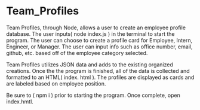 # Team_Profiles

Team Profiles, through Node, allows a user to create an employee profile database. The user inputs( node index.js ) in the terminal to start the program. 
The user can choose to create a profile card for Employee, Intern, Engineer, or Manager. The user can input info such as office number, email, github, etc. 
based off of the employee category selected. 

Team Profiles utilizes JSON data and adds to the existing organized creations. Once the the program is finished, all of the data is collected and formatted to an 
HTML( index. html ). The profiles are displayed as cards and are labeled based on employee position. 

Be sure to ( npm i ) prior to starting the program. Once complete, open index.hmtl. 
